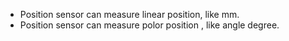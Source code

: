 * Position sensor can measure linear position, like mm.
* Position sensor can measure polor position , like angle degree.
